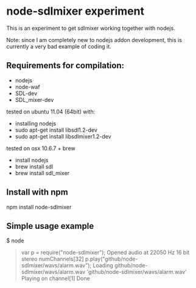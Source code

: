 # node-sdlmixer experiment

This is an experiment to get sdlmixer working together with nodejs.

Note: since I am completely new to nodejs addon development, this
is currently a very bad example of coding it.


## Requirements for compilation:
- nodejs
- node-waf
- SDL-dev
- SDL_mixer-dev

tested on ubuntu 11.04 (64bit) with:
* installing nodejs
* sudo apt-get install libsdl1.2-dev
* sudo apt-get install libsdlmixer1.2-dev

tested on osx 10.6.7 + brew
* install nodejs
* brew install sdl
* brew install sdl_mixer

## Install with npm 

npm install node-sdlmixer

## Simple usage example

  $ node
  > var p = require("node-sdlmixer");
  Opened audio at 22050 Hz 16 bit stereo
  numChannels[32]
  > p.play("github/node-sdlmixer/wavs/alarm.wav");
  Loading github/node-sdlmixer/wavs/alarm.wav
  'github/node-sdlmixer/wavs/alarm.wav'
  > Playing on channel[1]
  Done

